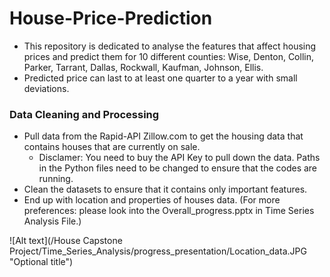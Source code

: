 # House-Price-Prediction
- This repository is dedicated to analyse the features that affect housing prices and predict them for 10 different counties: Wise, Denton, Collin, Parker, Tarrant, Dallas, Rockwall, Kaufman, Johnson, Ellis.
- Predicted price can last to at least one quarter to a year with small deviations.

### Data Cleaning and Processing
- Pull data from the Rapid-API Zillow.com to get the housing data that contains houses that are currently on sale.
  -   Disclamer: You need to buy the API Key to pull down the data. Paths in the Python files need to be changed to ensure that the codes are running.
- Clean the datasets to ensure that it contains only important features.
- End up with location and properties of houses data. (For more preferences: please look into the Overall_progress.pptx in Time Series Analysis File.)

![Alt text](/House Capstone Project/Time_Series_Analysis/progress_presentation/Location_data.JPG "Optional title")
